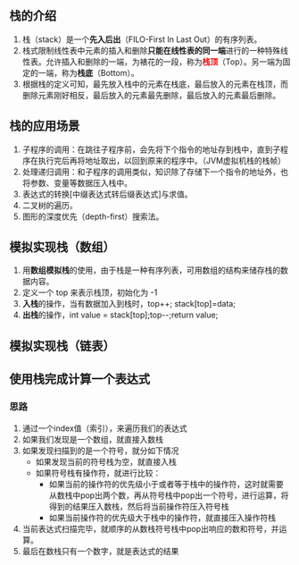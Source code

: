 
## 栈的介绍
1. 栈（stack）是一个**先入后出**（FILO-First In Last Out）的有序列表。
2. 栈式限制线性表中元素的插入和删除**只能在线性表的同一端**进行的一种特殊线性表。允许插入和删除的一端，为裱花的一段，称为<font color="red">**栈顶**</font>（Top）。另一端为固定的一端，称为**栈底**（Bottom）。
3. 根据栈的定义可知，最先放入栈中的元素在栈底，最后放入的元素在栈顶，而删除元素刚好相反，最后放入的元素最先删除，最后放入的元素最后删除。

## 栈的应用场景
1. 子程序的调用：在跳往子程序前，会先将下个指令的地址存到栈中，直到子程序在执行完后再将地址取出，以回到原来的程序中。（JVM虚拟机栈的栈帧）
2. 处理递归调用：和子程序的调用类似，知识除了存储下一个指令的地址外，也将参数、变量等数据压入栈中。
3. 表达式的转换[中缀表达式转后缀表达式]与求值。
4. 二叉树的遍历。
5. 图形的深度优先（depth-first）搜索法。

## 模拟实现栈（数组）
1. 用**数组模拟栈**的使用，由于栈是一种有序列表，可用数组的结构来储存栈的数据内容。
2. 定义一个 top 来表示栈顶，初始化为 -1
3. **入栈**的操作，当有数据加入到栈时，top++; stack[top]=data;
4. **出栈**的操作，int value = stack[top];top--;return value;

## 模拟实现栈（链表）


## 使用栈完成计算一个表达式
### 思路
1. 通过一个index值（索引），来遍历我们的表达式
2. 如果我们发现是一个数组，就直接入数栈
3. 如果发现扫描到的是一个符号，就分如下情况
    - 如果发现当前的符号栈为空，就直接入栈
    - 如果符号栈有操作符，就进行比较：
        - 如果当前的操作符的优先级小于或者等于栈中的操作符，这时就需要从数栈中pop出两个数，再从符号栈中pop出一个符号，进行运算，将得到的结果压入数栈，然后将当前操作符压入符号栈
        - 如果当前操作符的优先级大于栈中的操作符，就直接压入操作符栈
4. 当前表达式扫描完毕，就顺序的从数栈符号栈中pop出响应的数和符号，并运算。
5. 最后在数栈只有一个数字，就是表达式的结果